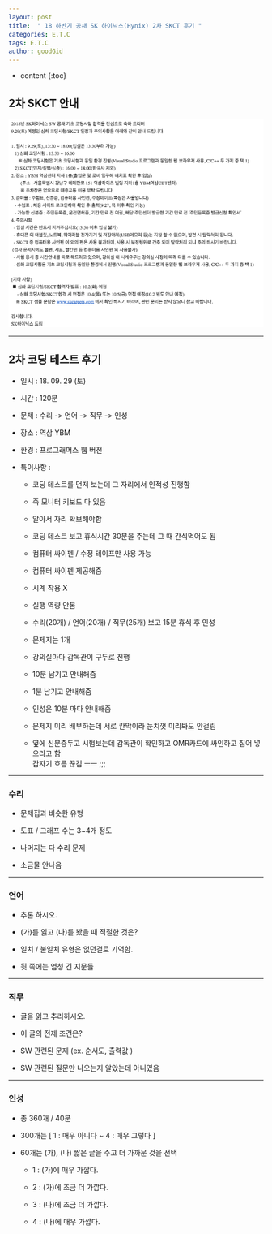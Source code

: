 ```yaml
---
layout: post
title:  " 18 하반기 공채 SK 하이닉스(Hynix) 2차 SKCT 후기 "
categories: E.T.C
tags: E.T.C
author: goodGid
---
```

* content
{:toc}

## 2차 SKCT 안내

![](/assets/img/posts/18_Second_Half_SK_Hynix_2st_Coding_Test_1.png)








---


## 2차 코딩 테스트 후기

* 일시 : 18. 09. 29 (토)

* 시간 : 120분

* 문제 : 수리 -> 언어 -> 직무 -> 인성

* 장소 : 역삼 YBM

* 환경 : 프로그래머스 웹 버전 

* 특이사항 :
    
    - 코딩 테스트를 먼저 보는데 그 자리에서 인적성 진행함
    
    - 즉 모니터 키보드 다 있음
    
    - 알아서 자리 확보해야함
    
    - 코딩 테스트 보고 휴식시간 30분을 주는데 그 때 간식먹어도 됨 
    
    - 컴퓨터 싸이펜 / 수정 테이프만 사용 가능
    
    - 컴퓨터 싸이펜 제공해줌 
    
    - 시계 착용 X
    
    - 실행 역량 안봄
    
    - 수리(20개) / 언어(20개) / 직무(25개) 보고 15분 휴식 후 인성
    
    - 문제지는 1개 
    
    - 강의실마다 감독관이 구두로 진행
    
    - 10분 남기고 안내해줌
    
    - 1분 남기고 안내해줌
    
    - 인성은 10분 마다 안내해줌 
    
    - 문제지 미리 배부하는데 서로 칸막이라 눈치껏 미리봐도 안걸림
    
    - 옆에 신분증두고 시험보는데 감독관이 확인하고 OMR카드에 싸인하고 집어 넣으라고 함 <br> 갑자기 흐름 끊김 ㅡㅡ ;;;


---

### 수리

* 문제집과 비슷한 유형

* 도표 / 그래프 수는 3~4개 정도 

* 나머지는 다 수리 문제

* 소금물 안나옴

---

### 언어

* 추론 하시오.

* (가)를 읽고 (나)를 봤을 때 적절한 것은?

* 일치 / 불일치 유형은 없던걸로 기억함.

* 뒷 쪽에는 엄청 긴 지문들 

---

### 직무

* 글을 읽고 추리하시오.

* 이 글의 전제 조건은?

* SW 관련된 문제 (ex. 순서도, 출력값 )

* SW 관련된 질문만 나오는지 알았는데 아니였음


---

### 인성

* 총 360개 / 40분

* 300개는 [ 1 : 매우 아니다 ~ 4 : 매우 그렇다 ]

* 60개는 (가), (나) 짧은 글을 주고 더 가까운 것을 선택 

    - 1 : (가)에 매우 가깝다.
    
    - 2 : (가)에 조금 더 가깝다.
    
    - 3 : (나)에 조금 더 가깝다.
    
    - 4 : (나)에 매우 가깝다.




